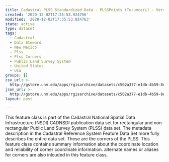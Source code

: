 ```yaml
---
title: Cadastral PLSS Standardized Data - PLSSPoints (Tucumcari) - Version 1.1
created: '2020-12-02T17:35:53.924756'
modified: '2020-12-02T17:35:53.924763'
state: active
type: dataset
tags:
  - Cadastral
  - Data Steward
  - New Mexico
  - Plss
  - Plss Corners
  - Public Land Survey System
  - United States
  - Usa
groups: []
csv_url: >-
  http://gstore.unm.edu/apps/rgisarchive/datasets/c502a377-e1db-4b59-8efe-6674151b5c29/PLSSPoints_TUCUMCARI.derived.csv
json_url: >-
  http://gstore.unm.edu/apps/rgisarchive/datasets/c502a377-e1db-4b59-8efe-6674151b5c29/PLSSPoints_TUCUMCARI.derived.json
layout: post

---
```

 This feature class is part of the Cadastral National Spatial Data
                Infrastructure (NSDI) CADNSDI publication data set for rectangular and
                non-rectangular Public Land Survey System (PLSS) data set. The metadata description
                in the Cadastral Reference System Feature Data Set more fully describes the entire
                data set. These are the corners of the PLSS. This feature class contains summary
                information about the coordinate location and reliability of corner coordinate
                information. alternate names or aliases for corners are also inlcuded in this
                feature class. 
